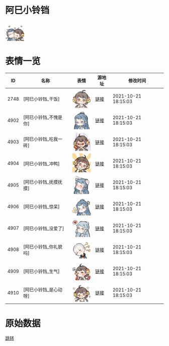 # 阿巳小铃铛

<img src="./cover.png" height="60" alt="cover" />

# 表情一览

|ID|名称|表情|源地址|修改时间|
|----|----|----|----|----|
|2748|[阿巳小铃铛_干饭]|<img src="./pic/002748_%5B阿巳小铃铛_干饭%5D.png" height="60" alt="干饭"/>|[链接](http://i0.hdslb.com/bfs/emote/0b4fc4b76dce56277034a727a208f8808d7143dc.png)|2021-10-21 18:15:03|
|4902|[阿巳小铃铛_不愧是你]|<img src="./pic/004902_%5B阿巳小铃铛_不愧是你%5D.png" height="60" alt="不愧是你"/>|[链接](http://i0.hdslb.com/bfs/emote/f7842a7947c0baf9a00da11d5a577cbe0d5cf237.png)|2021-10-21 18:15:03|
|4903|[阿巳小铃铛_吃我一砖]|<img src="./pic/004903_%5B阿巳小铃铛_吃我一砖%5D.png" height="60" alt="吃我一砖"/>|[链接](http://i0.hdslb.com/bfs/emote/976a0328837b31f2f6c7d23c82a4165b75cb747e.png)|2021-10-21 18:15:03|
|4904|[阿巳小铃铛_冲鸭]|<img src="./pic/004904_%5B阿巳小铃铛_冲鸭%5D.png" height="60" alt="冲鸭"/>|[链接](http://i0.hdslb.com/bfs/emote/aec8170c023da3da7e5f7658ef01ea73ebdeeaa5.png)|2021-10-21 18:15:03|
|4905|[阿巳小铃铛_抚摸抚摸]|<img src="./pic/004905_%5B阿巳小铃铛_抚摸抚摸%5D.png" height="60" alt="抚摸抚摸"/>|[链接](http://i0.hdslb.com/bfs/emote/260fbda90746257d1f0fa8b4b4a23d15d75cce93.png)|2021-10-21 18:15:03|
|4906|[阿巳小铃铛_惊呆]|<img src="./pic/004906_%5B阿巳小铃铛_惊呆%5D.png" height="60" alt="惊呆"/>|[链接](http://i0.hdslb.com/bfs/emote/e9ab539b5a4b7246747b44dc5585ac49a1c876b8.png)|2021-10-21 18:15:03|
|4907|[阿巳小铃铛_没爱了]|<img src="./pic/004907_%5B阿巳小铃铛_没爱了%5D.png" height="60" alt="没爱了"/>|[链接](http://i0.hdslb.com/bfs/emote/b663dc5dbfbaa02a351137c7ab94c1458b0597bf.png)|2021-10-21 18:15:03|
|4908|[阿巳小铃铛_你礼貌吗]|<img src="./pic/004908_%5B阿巳小铃铛_你礼貌吗%5D.png" height="60" alt="你礼貌吗"/>|[链接](http://i0.hdslb.com/bfs/emote/70b326595dfa453ab2aa60d6290744b09339db67.png)|2021-10-21 18:15:03|
|4909|[阿巳小铃铛_生气]|<img src="./pic/004909_%5B阿巳小铃铛_生气%5D.png" height="60" alt="生气"/>|[链接](http://i0.hdslb.com/bfs/emote/c95af53b4dc532b5af86b74edb1537d7f282000b.png)|2021-10-21 18:15:03|
|4910|[阿巳小铃铛_是心动呀]|<img src="./pic/004910_%5B阿巳小铃铛_是心动呀%5D.png" height="60" alt="是心动呀"/>|[链接](http://i0.hdslb.com/bfs/emote/e996ecf7ce8823a43a0729d68691dfc0ede49efc.png)|2021-10-21 18:15:03|

# 原始数据

[跳转](./raw.json)

